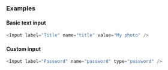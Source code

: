 ### Examples

#### Basic text input
```js
<Input label="Title" name="title" value="My photo" />
```

#### Custom input

```js
<Input label="Password" name="password" type="password" />
```